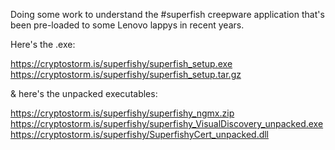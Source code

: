 Doing some work to understand the #superfish creepware application that's been pre-loaded to some Lenovo lappys in recent years.


Here's the .exe:

https://cryptostorm.is/superfishy/superfish_setup.exe
https://cryptostorm.is/superfishy/superfish_setup.tar.gz


& here's the unpacked executables:

https://cryptostorm.is/superfishy/superfishy_ngmx.zip
https://cryptostorm.is/superfishy/superfishy_VisualDiscovery_unpacked.exe
https://cryptostorm.is/superfishy/SuperfishyCert_unpacked.dll
